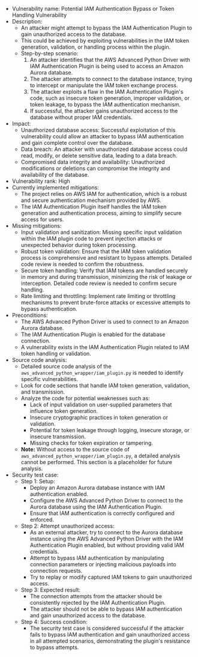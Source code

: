 - Vulnerability name: Potential IAM Authentication Bypass or Token Handling Vulnerability
- Description:
  - An attacker might attempt to bypass the IAM Authentication Plugin to gain unauthorized access to the database.
  - This could be achieved by exploiting vulnerabilities in the IAM token generation, validation, or handling process within the plugin.
  - Step-by-step scenario:
    1. An attacker identifies that the AWS Advanced Python Driver with IAM Authentication Plugin is being used to access an Amazon Aurora database.
    2. The attacker attempts to connect to the database instance, trying to intercept or manipulate the IAM token exchange process.
    3. The attacker exploits a flaw in the IAM Authentication Plugin's code, such as insecure token generation, improper validation, or token leakage, to bypass the IAM authentication mechanism.
    4. If successful, the attacker gains unauthorized access to the database without proper IAM credentials.
- Impact:
  - Unauthorized database access: Successful exploitation of this vulnerability could allow an attacker to bypass IAM authentication and gain complete control over the database.
  - Data breach: An attacker with unauthorized database access could read, modify, or delete sensitive data, leading to a data breach.
  - Compromised data integrity and availability: Unauthorized modifications or deletions can compromise the integrity and availability of the database.
- Vulnerability rank: High
- Currently implemented mitigations:
  - The project relies on AWS IAM for authentication, which is a robust and secure authentication mechanism provided by AWS.
  - The IAM Authentication Plugin itself handles the IAM token generation and authentication process, aiming to simplify secure access for users.
- Missing mitigations:
  - Input validation and sanitization: Missing specific input validation within the IAM plugin code to prevent injection attacks or unexpected behavior during token processing.
  - Robust token validation: Ensure that the IAM token validation process is comprehensive and resistant to bypass attempts. Detailed code review is needed to confirm the robustness.
  - Secure token handling: Verify that IAM tokens are handled securely in memory and during transmission, minimizing the risk of leakage or interception. Detailed code review is needed to confirm secure handling.
  - Rate limiting and throttling: Implement rate limiting or throttling mechanisms to prevent brute-force attacks or excessive attempts to bypass authentication.
- Preconditions:
  - The AWS Advanced Python Driver is used to connect to an Amazon Aurora database.
  - The IAM Authentication Plugin is enabled for the database connection.
  - A vulnerability exists in the IAM Authentication Plugin related to IAM token handling or validation.
- Source code analysis:
  - Detailed source code analysis of the `aws_advanced_python_wrapper/iam_plugin.py` is needed to identify specific vulnerabilities.
  - Look for code sections that handle IAM token generation, validation, and transmission.
  - Analyze the code for potential weaknesses such as:
    - Lack of input validation on user-supplied parameters that influence token generation.
    - Insecure cryptographic practices in token generation or validation.
    - Potential for token leakage through logging, insecure storage, or insecure transmission.
    - Missing checks for token expiration or tampering.
  - **Note:** Without access to the source code of `aws_advanced_python_wrapper/iam_plugin.py`, a detailed analysis cannot be performed. This section is a placeholder for future analysis.
- Security test case:
  - Step 1: Setup:
    - Deploy an Amazon Aurora database instance with IAM authentication enabled.
    - Configure the AWS Advanced Python Driver to connect to the Aurora database using the IAM Authentication Plugin.
    - Ensure that IAM authentication is correctly configured and enforced.
  - Step 2: Attempt unauthorized access:
    - As an external attacker, try to connect to the Aurora database instance using the AWS Advanced Python Driver with the IAM Authentication Plugin enabled, but without providing valid IAM credentials.
    - Attempt to bypass IAM authentication by manipulating connection parameters or injecting malicious payloads into connection requests.
    - Try to replay or modify captured IAM tokens to gain unauthorized access.
  - Step 3: Expected result:
    - The connection attempts from the attacker should be consistently rejected by the IAM Authentication Plugin.
    - The attacker should not be able to bypass IAM authentication and gain unauthorized access to the database.
  - Step 4: Success condition:
    - The security test case is considered successful if the attacker fails to bypass IAM authentication and gain unauthorized access in all attempted scenarios, demonstrating the plugin's resistance to bypass attempts.